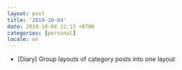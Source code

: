 ```yaml
---
layout: post
title: '2019-10-04'
date: 2019-10-04 11:13 +0700
categories: [personal]
locale: en
---
```

- [Diary] Group layouts of category posts into one layout
